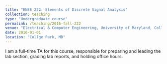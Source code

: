 ```yaml
---
title: "ENEE 222: Elements of Discrete Signal Analysis"
collection: teaching
type: "Undergraduate course"
permalink: /teaching/2016-fall-222
venue: "Electrical & Computer Engineering, University of Maryland, Collge Park"
date: 2016-01-01
location: "Collge Park, MD"
---
```


I am a full-time TA for this course, responsible for preparing and leading the lab section, grading lab reports, and holding office hours.